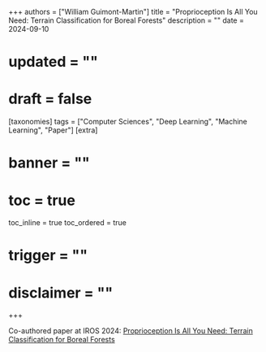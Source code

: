 +++
authors = ["William Guimont-Martin"]
title = "Proprioception Is All You Need: Terrain Classification for Boreal Forests"
description = ""
date = 2024-09-10
# updated = ""
# draft = false
[taxonomies]
tags = ["Computer Sciences", "Deep Learning", "Machine Learning", "Paper"]
[extra]
# banner = ""
# toc = true
toc_inline = true
toc_ordered = true
# trigger = ""
# disclaimer = ""
+++

Co-authored paper at IROS 2024: [Proprioception Is All You Need: Terrain Classification for Boreal Forests](https://norlab-ulaval.github.io/BorealTC/)